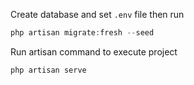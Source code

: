 Create database and set `.env` file then run

```php
php artisan migrate:fresh --seed
```

Run artisan command to execute project
```php
php artisan serve
```

